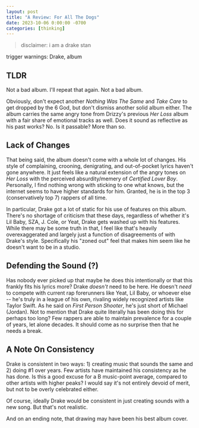 ```yaml
---
layout: post
title: "A Review: For All The Dogs"
date: 2023-10-06 0:00:00 -0700
categories: [thinking]
---
```


<script src="https://cdn.mathjax.org/mathjax/latest/MathJax.js?config=TeX-AMS-MML_HTMLorMML" type="text/javascript"></script>

> disclaimer: i am a drake stan

trigger warnings: Drake, album

## TLDR

Not a bad album. I'll repeat that again. Not a bad album.

Obviously, don't expect another _Nothing Was The Same_ and _Take Care_ to get dropped by the 6 God, but don't dismiss another solid album either. The album carries the same angry tone from Drizzy's previous _Her Loss_ album with a fair share of emotional tracks as well. Does it sound as reflective as his past works? No. Is it passable? More than so.

## Lack of Changes

That being said, the album doesn't come with a whole lot of changes. His style of complaining, crooning, denigrating, and out-of-pocket lyrics haven't gone anywhere. It just feels like a natural extension of the angry tones on _Her Loss_ with the perceived absurdity/memery of _Certified Lover Boy_. Personally, I find nothing wrong with sticking to one what knows, but the internet seems to have higher standards for him. Granted, he is in the top 3 (conservatively top 7) rappers of all time.

In particular, Drake got a lot of static for his use of features on this album. There's no shortage of criticism that these days, regardless of whether it's Lil Baby, SZA, J. Cole, or Yeat, Drake gets washed up with his features. While there may be some truth in that, I feel like that's heavily overexaggerated and largely just a function of disagreements of with Drake's style. Specifically his "zoned out" feel that makes him seem like he doesn't want to be in a studio.

## Defending the Sound (?)

Has nobody ever picked up that maybe he does this intentionally or that this frankly fits his lyrics more? Drake _doesn't_ need to be here. He doesn't _need_ to compete with current rap forerunners like Yeat, Lil Baby, or whoever else -- he's truly in a league of his own, rivaling widely recognized artists like Taylor Swift. As he said on _First Person Shooter_, he's just short of Michael (Jordan). Not to mention that Drake quite literally has been doing this for perhaps too long? Few rappers are able to maintain prevalence for a couple of years, let alone decades. It should come as no surprise then that he needs a break.

## A Note On Consistency

Drake is consistent in two ways: 1) creating music that sounds the same and 2) doing #1 over years. Few artists have maintained his consistency as he has done. Is this a good excuse for a B music-point average, compared to other artists with higher peaks? I would say it's not entirely devoid of merit, but not to be overly celebrated either.

Of course, ideally Drake would be consistent in just creating sounds with a new song. But that's not realistic.

And on an ending note, that drawing may have been his best album cover.
